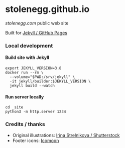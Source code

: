# stolenegg.github.io

*stolenegg.com* public web site

Built for [Jekyll / GitHub Pages](https://help.github.com/en/github/working-with-github-pages/about-github-pages-and-jekyll)

### Local development

#### Build site with Jekyll
```
export JEKYLL_VERSION=3.8
docker run --rm \
  --volume="$PWD:/srv/jekyll" \
  -it jekyll/builder:$JEKYLL_VERSION \
  jekyll build --watch
```

#### Run server locally
```
cd _site
python3 -m http.server 1234
```

### Credits / thanks

* Original illustrations: [Irina Strelnikova / Shutterstock](https://www.shutterstock.com/g/Irina+Strelnikova)
* Footer icons: [Icomoon](https://icomoon.io/)
